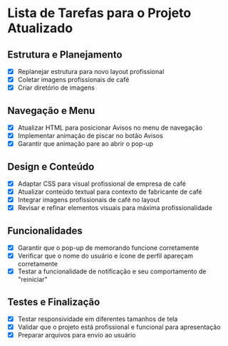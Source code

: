 # Lista de Tarefas para o Projeto Atualizado

## Estrutura e Planejamento
- [x] Replanejar estrutura para novo layout profissional
- [x] Coletar imagens profissionais de café
- [x] Criar diretório de imagens

## Navegação e Menu
- [x] Atualizar HTML para posicionar Avisos no menu de navegação
- [x] Implementar animação de piscar no botão Avisos
- [x] Garantir que animação pare ao abrir o pop-up

## Design e Conteúdo
- [x] Adaptar CSS para visual profissional de empresa de café
- [x] Atualizar conteúdo textual para contexto de fabricante de café
- [x] Integrar imagens profissionais de café no layout
- [x] Revisar e refinar elementos visuais para máxima profissionalidade

## Funcionalidades
- [x] Garantir que o pop-up de memorando funcione corretamente
- [x] Verificar que o nome do usuário e ícone de perfil apareçam corretamente
- [x] Testar a funcionalidade de notificação e seu comportamento de "reiniciar"

## Testes e Finalização
- [x] Testar responsividade em diferentes tamanhos de tela
- [x] Validar que o projeto está profissional e funcional para apresentação
- [x] Preparar arquivos para envio ao usuário
